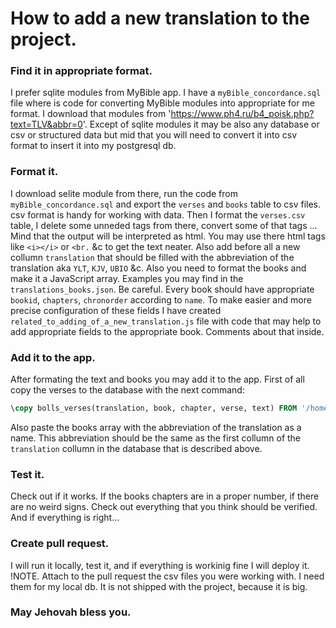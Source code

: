# How to add a new translation to the project.

### Find it in appropriate format.

I prefer sqlite modules from MyBible app. I have a `myBible_concordance.sql` file where is code for converting MyBible modules into appropriate for me format. I download that modules from 'https://www.ph4.ru/b4_poisk.php?text=TLV&abbr=0'. Except of sqlite modules it may be also any database or csv or structured data but mid that you will need to convert it into csv format to insert it into my postgresql db.

### Format it.

I download selite module from there, run the code from `myBible_concordance.sql` and export the `verses` and `books` table to csv files. csv format is handy for working with data. Then I format the `verses.csv` table, I delete some unneded tags from there, convert some of that tags ... Mind that the output will be interpreted as html. You may use there html tags like `<i></i>` or `<br.` &c to get the text neater. Also add before all a new collumn `translation` that should be filled with the abbreviation of the translation aka `YLT`, `KJV`, `UBIO` &c.
Also you need to format the books and make it a JavaScript array. Examples you may find in the `translations_books.json`. Be careful. Every book should have appropriate `bookid`, `chapters`, `chronorder` according to `name`. To make easier and more precise configuration of these fields I have created `related_to_adding_of_a_new_translation.js` file with code that may help to add appropriate fields to the appropriate book. Comments about that inside.

### Add it to the app.

After formating the text and books you may add it to the app. First of all copy the verses to the database with the next command:
```sql
\copy bolls_verses(translation, book, chapter, verse, text) FROM '/home/path_to_the_file/verses.csv' DELIMITER '|' CSV HEADER;
```
Also paste the books array with the abbreviation of the translation as a name. This abbreviation should be the same as the first collumn of the `translation` collumn in the database that is described above.

### Test it.

Check out if it works. If the books chapters are in a proper number, if there are no weird signs. Check out everything that you think should be verified. And if everything is right...

### Create pull request.

I will run it locally, test it, and if everything is workinig fine I will deploy it.
!NOTE. Attach to the pull request the csv files you were working with. I need them for my local db. It is not shipped with the project, because it is big.

### May Jehovah bless you.